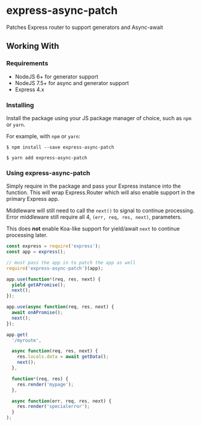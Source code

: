 # express-async-patch

Patches Express router to support generators and Async-await

## Working With

### Requirements

- NodeJS 6+ for generator support
- NodeJS 7.5+ for async and generator support
- Express 4.x

### Installing

Install the package using your JS package manager of choice, such as `npm` or `yarn`.

For example, with `npm` or `yarn`:
```
$ npm install --save express-async-patch

$ yarn add express-async-patch
```

### Using express-async-patch

Simply require in the package and pass your Express instance into the function.
This will wrap Express.Router which will also enable support in the primary Express app.

Middleware will still need to call the `next()` to signal to continue processing.
Error middleware still require all 4, `(err, req, res, next)`, parameters.

This does **not** enable Koa-like support for yield/await `next` to continue processing later.

```js
const express = require('express');
const app = express();

// must pass the app in to patch the app as well
require('express-async-patch')(app);

app.use(function*(req, res, next) {
  yield getAPromise();
  next();
});

app.use(async function(req, res, next) {
  await onAPromise();
  next();
});

app.get(
  '/myroute',

  async function(req, res, next) {
    res.locals.data = await getData();
    next();
  },

  function*(req, res) {
    res.render('mypage');
  },

  async function(err, req, res, next) {
    res.render('specialerror');
  }
);
```
